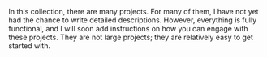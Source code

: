 In this collection, there are many projects. For many of them, I have not yet had the chance to write detailed descriptions. However, everything is fully functional, and I will soon add instructions on how you can engage with these projects. They are not large projects; they are relatively easy to get started with.
